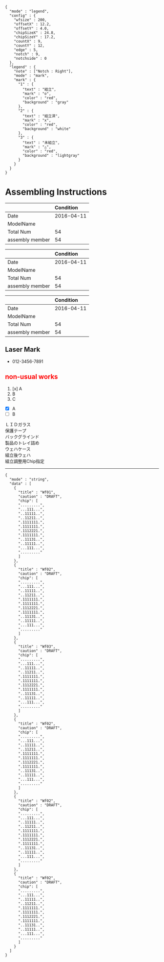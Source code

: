 ```wfmap
{
  "mode" : "legend",
  "config" : {
    "wfsize" : 200,
    "offsetX" : 12.2,
    "offsetY" : 4.0,
    "chipSizeX" : 24.8,
    "chipSizeY" : 17.2,
    "countX" : 9,
    "countY" : 12,
    "edge" : 5,
    "notch" : 9,
    "notchside" : 0
  },
  "legend" : {
    "note" : ["Notch : Right"],
    "mode" : "mark",
    "mark" : {
      "1" : {
        "text" : "組立",
        "mark" : "o",
        "color" : "red",
        "background" : "gray"
      },
      "2" : {
        "text" : "組立済",
        "mark" : "x",
        "color" : "red",
        "background" : "white"
      },
      "3" : {
        "text" : "未組立",
        "mark" : "△",
        "color" : "red",
        "background" : "lightgray"
      }
    }
  }
}
```

# Assembling Instructions

||Condition|
|:--|:--|
| Date | 2016-04-11 |
| ModelName |  |
| Total Num | 54 |
| assembly member | 54 |

||Condition|
|:--|:--|
| Date | 2016-04-11 |
| ModelName |  |
| Total Num | 54 |
| assembly member | 54 |

||Condition|
|:--|:--|
| Date | 2016-04-11 |
| ModelName |  |
| Total Num | 54 |
| assembly member | 54 |
## Laser Mark

- 012-3456-7891

## <font color="red">non-usual works</font>

1. [x] A
1. B
1. C

- [x] A
- [ ] B

ＬＩＤガラス		
保護テープ		
バックグラインド		
製品のトレイ詰め		
ウェハケース		
組立後ウェハ		
組立調整用Chip指定		

***

```orderwfmap
{
  "mode" : "string",
  "data" : [
    {
      "title" : "Wf01",
      "caution" : "DRAFT",
      "chip": [
      ".........",
      "...111...",
      "..11111..",
      "..11211..",
      ".1111111.",
      ".1111111.",
      ".1112221.",
      ".1111111.",
      "..11131..",
      "..11111..",
      "...111...",
      "........."
      ]
    },
    {
      "title" : "Wf02",
      "caution" : "DRAFT",
      "chip": [
      ".........",
      "...111...",
      "..11111..",
      "..11211..",
      ".1111111.",
      ".1111111.",
      ".1112221.",
      ".1111111.",
      "..11131..",
      "..11111..",
      "...111...",
      "........."
      ]
    },
    {
      "title" : "Wf03",
      "caution" : "DRAFT",
      "chip": [
      ".........",
      "...111...",
      "..11111..",
      "..11211..",
      ".1111111.",
      ".1111111.",
      ".1112221.",
      ".1111111.",
      "..11131..",
      "..11111..",
      "...111...",
      "........."
      ]
    },
    {
      "title" : "Wf02",
      "caution" : "DRAFT",
      "chip": [
      ".........",
      "...111...",
      "..11111..",
      "..11211..",
      ".1111111.",
      ".1111111.",
      ".1112221.",
      ".1111111.",
      "..11131..",
      "..11111..",
      "...111...",
      "........."
      ]
    },
    {
      "title" : "Wf02",
      "caution" : "DRAFT",
      "chip": [
      ".........",
      "...111...",
      "..11111..",
      "..11211..",
      ".1111111.",
      ".1111111.",
      ".1112221.",
      ".1111111.",
      "..11131..",
      "..11111..",
      "...111...",
      "........."
      ]
    },
    {
      "title" : "Wf02",
      "caution" : "DRAFT",
      "chip": [
      ".........",
      "...111...",
      "..11111..",
      "..11211..",
      ".1111111.",
      ".1111111.",
      ".1112221.",
      ".1111111.",
      "..11131..",
      "..11111..",
      "...111...",
      "........."
      ]
    }
  ]
}
```
